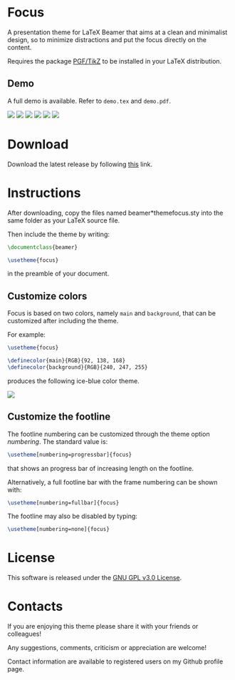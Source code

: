 # Focus
A presentation theme for LaTeX Beamer that aims at a clean and minimalist design,
so to minimize distractions and put the focus directly on the content.

Requires the package [PGF/TikZ](https://www.ctan.org/pkg/pgf) to be installed in your LaTeX distribution.

Demo
----
A full demo is available. Refer to `demo.tex` and `demo.pdf`.

![](https://github.com/elauksap/focustheme/blob/master/demo-screenshots/demo-titlepage.jpg)
![](https://github.com/elauksap/focustheme/blob/master/demo-screenshots/demo-sectionpage.jpg)
![](https://github.com/elauksap/focustheme/blob/master/demo-screenshots/demo-typeset.jpg)
![](https://github.com/elauksap/focustheme/blob/master/demo-screenshots/demo-focus.jpg)
![](https://github.com/elauksap/focustheme/blob/master/demo-screenshots/demo-references.jpg)
![](https://github.com/elauksap/focustheme/blob/master/demo-screenshots/demo-appendix.jpg)

Download
========
Download the latest release by following [this](https://github.com/elauksap/focustheme/releases) link.

Instructions
============
After downloading, copy the files named beamer*themefocus.sty into the same folder as your LaTeX source file.

Then include the theme by writing:
```latex
\documentclass{beamer}

\usetheme{focus}
```
in the preamble of your document.

Customize colors
----------------
Focus is based on two colors, namely `main` and `background`, that can be customized after including the theme.

For example:
```latex
\usetheme{focus}

\definecolor{main}{RGB}{92, 138, 168}
\definecolor{background}{RGB}{240, 247, 255}
```
produces the following ice-blue color theme.

![](https://github.com/elauksap/focustheme/blob/master/demo-screenshots/demo-titlepage-color.jpg)

Customize the footline
----------------------
The footline numbering can be customized through the theme option _numbering_. The standard value is:
```latex
\usetheme[numbering=progressbar]{focus}
```
that shows an progress bar of increasing length on the footline.

Alternatively, a full footline bar with the frame numbering can be shown with:
```latex
\usetheme[numbering=fullbar]{focus}
```

The footline may also be disabled by typing:
```latex
\usetheme[numbering=none]{focus}
```

License
=======
This software is released under the [GNU GPL v3.0 License](https://www.gnu.org/licenses/gpl-3.0.en.html).

Contacts
========
If you are enjoying this theme please share it with your friends or colleagues!

Any suggestions, comments, criticism or appreciation are welcome!

Contact information are available to registered users on my Github profile page.
